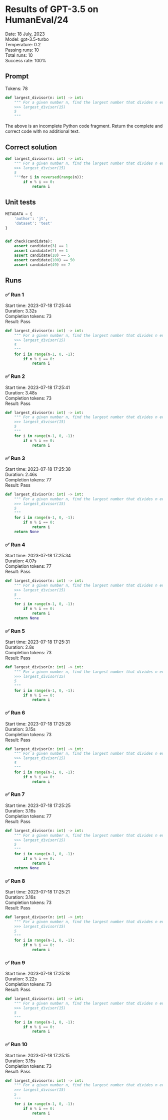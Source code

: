# Results of GPT-3.5 on HumanEval/24
Date: 18 July, 2023<br />
Model: gpt-3.5-turbo<br />
Temperature: 0.2<br />
Passing runs: 10<br />
Total runs: 10<br />
Success rate: 100%
## Prompt
Tokens: 78
```python
def largest_divisor(n: int) -> int:
    """ For a given number n, find the largest number that divides n evenly, smaller than n
    >>> largest_divisor(15)
    5
    """
```
The above is an incomplete Python code fragment. Return the complete and correct code with no additional text.
## Correct solution
```python
def largest_divisor(n: int) -> int:
    """ For a given number n, find the largest number that divides n evenly, smaller than n
    >>> largest_divisor(15)
    5
    """for i in reversed(range(n)):
        if n % i == 0:
            return i
```
## Unit tests
```python
METADATA = {
    'author': 'jt',
    'dataset': 'test'
}


def check(candidate):
    assert candidate(3) == 1
    assert candidate(7) == 1
    assert candidate(10) == 5
    assert candidate(100) == 50
    assert candidate(49) == 7
```
## Runs
### ✅ Run 1
Start time: 2023-07-18 17:25:44<br />
Duration: 3.32s<br />
Completion tokens: 73<br />
Result: Pass
```python
def largest_divisor(n: int) -> int:
    """ For a given number n, find the largest number that divides n evenly, smaller than n
    >>> largest_divisor(15)
    5
    """
    for i in range(n-1, 0, -1):
        if n % i == 0:
            return i
```
### ✅ Run 2
Start time: 2023-07-18 17:25:41<br />
Duration: 3.48s<br />
Completion tokens: 73<br />
Result: Pass
```python
def largest_divisor(n: int) -> int:
    """ For a given number n, find the largest number that divides n evenly, smaller than n
    >>> largest_divisor(15)
    5
    """
    for i in range(n-1, 0, -1):
        if n % i == 0:
            return i
```
### ✅ Run 3
Start time: 2023-07-18 17:25:38<br />
Duration: 2.46s<br />
Completion tokens: 77<br />
Result: Pass
```python
def largest_divisor(n: int) -> int:
    """ For a given number n, find the largest number that divides n evenly, smaller than n
    >>> largest_divisor(15)
    5
    """
    for i in range(n-1, 0, -1):
        if n % i == 0:
            return i
    return None
```
### ✅ Run 4
Start time: 2023-07-18 17:25:34<br />
Duration: 4.07s<br />
Completion tokens: 77<br />
Result: Pass
```python
def largest_divisor(n: int) -> int:
    """ For a given number n, find the largest number that divides n evenly, smaller than n
    >>> largest_divisor(15)
    5
    """
    for i in range(n-1, 0, -1):
        if n % i == 0:
            return i
    return None
```
### ✅ Run 5
Start time: 2023-07-18 17:25:31<br />
Duration: 2.8s<br />
Completion tokens: 73<br />
Result: Pass
```python
def largest_divisor(n: int) -> int:
    """ For a given number n, find the largest number that divides n evenly, smaller than n
    >>> largest_divisor(15)
    5
    """
    for i in range(n-1, 0, -1):
        if n % i == 0:
            return i
```
### ✅ Run 6
Start time: 2023-07-18 17:25:28<br />
Duration: 3.15s<br />
Completion tokens: 73<br />
Result: Pass
```python
def largest_divisor(n: int) -> int:
    """ For a given number n, find the largest number that divides n evenly, smaller than n
    >>> largest_divisor(15)
    5
    """
    for i in range(n-1, 0, -1):
        if n % i == 0:
            return i
```
### ✅ Run 7
Start time: 2023-07-18 17:25:25<br />
Duration: 3.16s<br />
Completion tokens: 77<br />
Result: Pass
```python
def largest_divisor(n: int) -> int:
    """ For a given number n, find the largest number that divides n evenly, smaller than n
    >>> largest_divisor(15)
    5
    """
    for i in range(n-1, 0, -1):
        if n % i == 0:
            return i
    return None
```
### ✅ Run 8
Start time: 2023-07-18 17:25:21<br />
Duration: 3.16s<br />
Completion tokens: 73<br />
Result: Pass
```python
def largest_divisor(n: int) -> int:
    """ For a given number n, find the largest number that divides n evenly, smaller than n
    >>> largest_divisor(15)
    5
    """
    for i in range(n-1, 0, -1):
        if n % i == 0:
            return i
```
### ✅ Run 9
Start time: 2023-07-18 17:25:18<br />
Duration: 3.22s<br />
Completion tokens: 73<br />
Result: Pass
```python
def largest_divisor(n: int) -> int:
    """ For a given number n, find the largest number that divides n evenly, smaller than n
    >>> largest_divisor(15)
    5
    """
    for i in range(n-1, 0, -1):
        if n % i == 0:
            return i
```
### ✅ Run 10
Start time: 2023-07-18 17:25:15<br />
Duration: 3.15s<br />
Completion tokens: 73<br />
Result: Pass
```python
def largest_divisor(n: int) -> int:
    """ For a given number n, find the largest number that divides n evenly, smaller than n
    >>> largest_divisor(15)
    5
    """
    for i in range(n-1, 0, -1):
        if n % i == 0:
            return i
```
